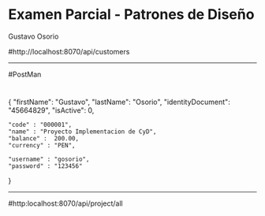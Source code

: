 # Examen Parcial - Patrones de Diseño
Gustavo Osorio

#http://localhost:8070/api/customers

--------------------------------------------
#PostMan
#

{
	"firstName": "Gustavo",
	"lastName": "Osorio",
	"identityDocument": "45664829",
	"isActive": 0,
	
	"code" : "000001",
	"name" : "Proyecto Implementacion de CyD",
	"balance" :  200.00,
	"currency" : "PEN",
	
	"username" : "gosorio",
	"password" : "123456"
}


--------------------------------------------
#http:localhost:8070/api/project/all

